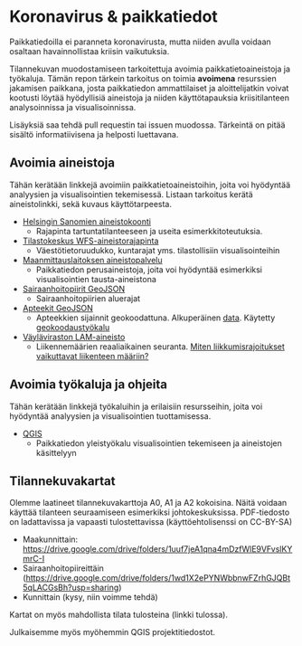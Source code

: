 # Koronavirus & paikkatiedot
Paikkatiedoilla ei paranneta koronavirusta, mutta niiden avulla voidaan osaltaan havainnollistaa kriisin vaikutuksia. 

Tilannekuvan muodostamiseen tarkoitettuja avoimia paikkatietoaineistoja ja työkaluja. Tämän repon tärkein tarkoitus on toimia __avoimena__ resurssien jakamisen paikkana, josta paikkatiedon ammattilaiset ja aloittelijatkin voivat kootusti löytää hyödyllisiä aineistoja ja niiden käyttötapauksia kriisitilanteen analysoinnissa ja visualisoinnissa.

Lisäyksiä saa tehdä pull requestin tai issuen muodossa. Tärkeintä on pitää sisältö informatiivisena ja helposti luettavana. 

## Avoimia aineistoja

Tähän kerätään linkkejä avoimiin paikkatietoaineistoihin, joita voi hyödyntää analyysien ja visualisointien tekemisessä. Listaan tarkoitus kerätä aineistolinkki, sekä kuvaus käyttötarpeesta.

* [Helsingin Sanomien aineistokoonti](https://github.com/HS-Datadesk/koronavirus-avoindata)
  * Rajapinta tartuntatilanteeseen ja useita esimerkkitoteutuksia.
* [Tilastokeskus WFS-aineistorajapinta](https://www.stat.fi/org/avoindata/paikkatietoaineistot.html)
  * Väestötietoruudukko, kuntarajat yms. tilastollisiin visualisointeihin 
* [Maanmittauslaitoksen aineistopalvelu](https://tiedostopalvelu.maanmittauslaitos.fi/tp/kartta)
  * Paikkatiedon perusaineistoja, joita voi hyödyntää esimerkiksi visualisointien tausta-aineistona
* [Sairaanhoitopiirit GeoJSON](https://github.com/VuokkoH/koronavirus-avoindata)
  * Sairaanhoitopiirien aluerajat
* [Apteekit GeoJSON](https://github.com/tjukanovt/tjukanovt.github.io/blob/master/data2share/apteekit.geojson)
  * Apteekkien sijainnit geokoodattuna. Alkuperäinen [data](https://koodistopalvelu.kanta.fi/codeserver/pages/classification-view-page.xhtml?classificationKey=424&versionKey=504). Käytetty [geokoodaustyökalu](https://github.com/GispoCoding/QGISDigitransitGeocoding)
* [Väyläviraston LAM-aineisto](https://aineistot.vayla.fi/lam/reports/)
  * Liikennemäärien reaaliaikainen seuranta. [Miten liikkumisrajoitukset vaikuttavat liikenteen määriin?](https://twitter.com/tjukanov/status/1239852484522315780?s=20)

## Avoimia työkaluja ja ohjeita

Tähän kerätään linkkejä työkaluihin ja erilaisiin resursseihin, joita voi hyödyntää analyysien ja visualisointien tuottamisessa.
* [QGIS](https://www.qgis.org/en/site/)
  * Paikkatiedon yleistyökalu visualisointien tekemiseen ja aineistojen käsittelyyn
  
## Tilannekuvakartat
Olemme laatineet tilannekuvakarttoja A0, A1 ja A2 kokoisina. Näitä voidaan käyttää tilanteen seuraamiseen esimerkiksi johtokeskuksissa. PDF-tiedosto on ladattavissa ja vapaasti tulostettavissa (käyttöehtolisenssi on CC-BY-SA)
* Maakunnittain: https://drive.google.com/drive/folders/1uuf7jeA1qna4mDzfWlE9VFvslKYmrC-I
* Sairaanhoitopiireittäin (https://drive.google.com/drive/folders/1wd1X2ePYNWbbnwFZrhGJQBt5qLACGsBh?usp=sharing)
* Kunnittain (kysy, niin voimme tehdä)

Kartat on myös mahdollista tilata tulosteina (linkki tulossa).

Julkaisemme myös myöhemmin QGIS projektitiedostot.



